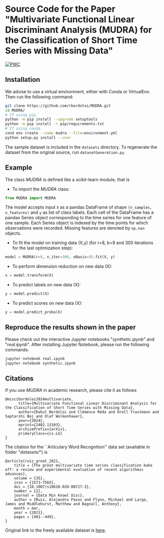 # Source Code for the Paper "Multivariate Functional Linear Discriminant Analysis (MUDRA) for the Classification of Short Time Series with Missing Data"
 
 [![PWC](https://img.shields.io/endpoint.svg?url=https://paperswithcode.com/badge/multivariate-functional-linear-discriminant/time-series-classification-on-2)](https://paperswithcode.com/sota/time-series-classification-on-2?p=multivariate-functional-linear-discriminant)

## Installation

We advise to use a virtual environment, either with Conda or VirtualEnv. Then run the following command:

```bash
git clone https://github.com/rbordoloi/MUDRA.git
cd MUDRA/
# If using pip
python -m pip install --upgrade setuptools
python -m pip install -r pip/requirements.txt
# If using conda
cond env create --name mudra --file=environment.yml
python setup.py install --user
```

The sample dataset is included in the `datasets` directory. To regenerate the dataset from the original source, run `datasetGeneration.py`.

## Example

The class *MUDRA* is defined like a scikit-learn module, that is

- To import the *MUDRA* class:

```python
from MUDRA import MUDRA
```

The model accepts input `X` as a pandas DataFrame of shape `(n_samples, n_features)` and `y` as list of class labels. Each cell of the DataFrame has a pandas Series object corresponding to the time series for one feature of one sample. Each Series object is indexed by the time points for which observations were recorded. Missing features are denoted by `np.nan` objects.
- To fit the model on training data (X,y) (for r=8, b=9 and 300 iterations for the last optimization step):

```python
model = MUDRA(r=8, n_iter=300, nBasis=9).fit(X, y)
```

- To perform dimension reduction on new data (X):

```python
x = model.transform(X)
```

- To predict labels on new data (X):

```python
y = model.predict(X)
```

- To predict scores on new data (X):

```python
y = model.predict_proba(X)
```

## Reproduce the results shown in the paper

Please check out the interactive Jupyter notebooks "*synthetic.ipynb*" and "*real.ipynb*". After installing Jupyter Notebook, please run the following commands:

```bash
jupyter notebook real.ipynb
jupyter notebook synthetic.ipynb
```

## Citations

If you use *MUDRA* in academic research, please cite it as follows

```
@misc{bordoloi2024multivariate,
      title={Multivariate Functional Linear Discriminant Analysis for the Classification of Short Time Series with Missing Data},
      author={Rahul Bordoloi and Clémence Réda and Orell Trautmann and Saptarshi Bej and Olaf Wolkenhauer},
      year={2024},
      eprint={2402.13103},
      archivePrefix={arXiv},
      primaryClass={cs.LG}
}

```

The citation for the ``Articulary Word Recognition'' data set (available in folder "*datasets/*") is

```
@article{ruiz_great_2021,
	title = {The great multivariate time series classification bake off: a review and experimental evaluation of recent algorithmic advances},
	volume = {35},
	issn = {1573-756X},
	doi = {10.1007/s10618-020-00727-3},
	number = {2},
	journal = {Data Min Knowl Disc},
	author = {Ruiz, Alejandro Pasos and Flynn, Michael and Large, James and Middlehurst, Matthew and Bagnall, Anthony},
	month = mar,
	year = {2021},
	pages = {401--449},
}

```

Original link to the freely available dataset is [here](http://www.timeseriesclassification.com/description.php?Dataset=ArticularyWordRecognition).
